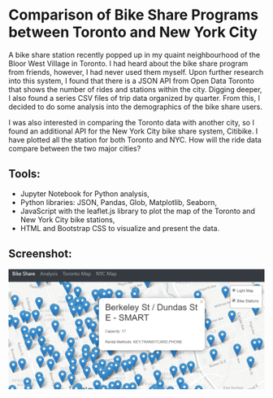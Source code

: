 # Comparison of Bike Share Programs between Toronto and New York City

A bike share station recently popped up in my quaint neighbourhood of the Bloor West Village in Toronto. I had heard about the bike share program from friends, however, I had never used them myself. Upon further research into this system, I found that there is a JSON API from Open Data Toronto that shows the number of rides and stations within the city. Digging deeper, I also found a series CSV files of trip data organized by quarter. From this, I decided to do some analysis into the demographics of the bike share users.

I was also interested in comparing the Toronto data with another city, so I found an additional API for the New York City bike share system, Citibike. I have plotted all the station for both Toronto and NYC. How will the ride data compare between the two major cities?

## Tools:

 - Jupyter Notebook for Python analysis,
 - Python libraries: JSON, Pandas, Glob, Matplotlib, Seaborn,
 - JavaScript with the leaflet.js library to plot the map of the Toronto and New York City bike stations,
 - HTML and Bootstrap CSS to visualize and present the data.

## Screenshot:
![project screenshot](https://raw.githubusercontent.com/jnnhuynh-web/CitiBike/master/static/Project_Screenshot.png)
